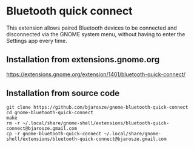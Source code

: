 # Bluetooth quick connect

This extension allows paired Bluetooth devices to be connected and
disconnected via the GNOME system menu, without having to enter the
Settings app every time.

## Installation from extensions.gnome.org

https://extensions.gnome.org/extension/1401/bluetooth-quick-connect/

## Installation from source code

```
git clone https://github.com/bjarosze/gnome-bluetooth-quick-connect
cd gnome-bluetooth-quick-connect
make
rm -r ~/.local/share/gnome-shell/extensions/bluetooth-quick-connect@bjarosze.gmail.com
cp -r gnome-bluetooth-quick-connect ~/.local/share/gnome-shell/extensions/bluetooth-quick-connect@bjarosze.gmail.com
```
